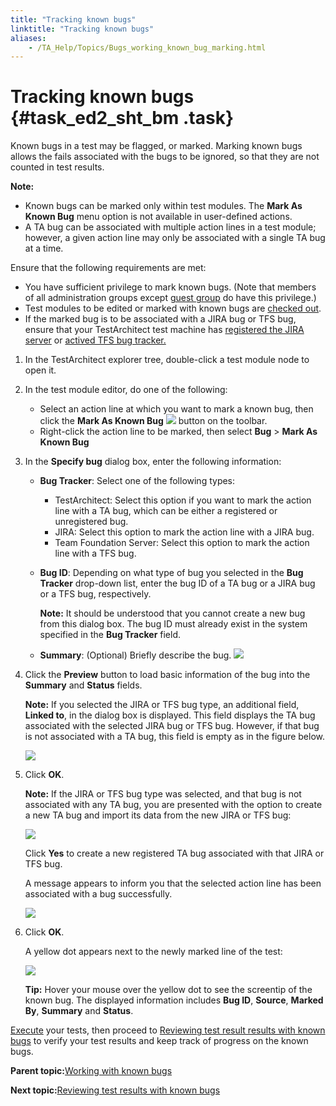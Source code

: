 ```yaml
--- 
title: "Tracking known bugs"
linktitle: "Tracking known bugs"
aliases: 
    - /TA_Help/Topics/Bugs_working_known_bug_marking.html
---
```

# Tracking known bugs {#task_ed2_sht_bm .task}

Known bugs in a test may be flagged, or marked. Marking known bugs allows the fails associated with the bugs to be ignored, so that they are not counted in test results.

**Note:**

-   Known bugs can be marked only within test modules. The **Mark As Known Bug** menu option is not available in user-defined actions.
-   A TA bug can be associated with multiple action lines in a test module; however, a given action line may only be associated with a single TA bug at a time.

Ensure that the following requirements are met:

-   You have sufficient privilege to mark known bugs. \(Note that members of all administration groups except [guest group](../../TA_Administration/Topics/User_administration.html) do have this privilege.\)
-   Test modules to be edited or marked with known bugs are [checked out](Project_items_checkout.html).
-   If the marked bug is to be associated with a JIRA bug or TFS bug, ensure that your TestArchitect test machine has [registered the JIRA server](JIRA_registering.html) or [actived TFS bug tracker.](ug_TFS_BugTracker_Registering_bugtracker.md#)

1.  In the TestArchitect explorer tree, double-click a test module node to open it.

2.  In the test module editor, do one of the following:

    -   Select an action line at which you want to mark a known bug, then click the **Mark As Known Bug** ![](../Images/btn_mark_as_known_bug.png) button on the toolbar.
    -   Right-click the action line to be marked, then select **Bug** \> **Mark As Known Bug**
3.  In the **Specify bug** dialog box, enter the following information:

    -   **Bug Tracker**: Select one of the following types:
        -   TestArchitect: Select this option if you want to mark the action line with a TA bug, which can be either a registered or unregistered bug.
        -   JIRA: Select this option to mark the action line with a JIRA bug.
        -   Team Foundation Server: Select this option to mark the action line with a TFS bug.
    -   **Bug ID**: Depending on what type of bug you selected in the **Bug Tracker** drop-down list, enter the bug ID of a TA bug or a JIRA bug or a TFS bug, respectively.

        **Note:** It should be understood that you cannot create a new bug from this dialog box. The bug ID must already exist in the system specified in the **Bug Tracker** field.

    -   **Summary**: \(Optional\) Briefly describe the bug.
    ![](../Images/Specify_bug_dialog_box.png)

4.  Click the **Preview** button to load basic information of the bug into the **Summary** and **Status** fields.

    **Note:** If you selected the JIRA or TFS bug type, an additional field, **Linked to**, in the dialog box is displayed. This field displays the TA bug associated with the selected JIRA bug or TFS bug. However, if that bug is not associated with a TA bug, this field is empty as in the figure below.

    ![](../Images/Specify_bug_JIRA_dlg.png)

5.  Click **OK**.

    **Note:** If the JIRA or TFS bug type was selected, and that bug is not associated with any TA bug, you are presented with the option to create a new TA bug and import its data from the new JIRA or TFS bug:

    ![](../Images/Marking_new_JIRA_known_bug.png)

    Click **Yes** to create a new registered TA bug associated with that JIRA or TFS bug.

    A message appears to inform you that the selected action line has been associated with a bug successfully.

    ![](../Images/Marking_known_bug_succesful_message.png)

6.  Click **OK**.

    A yellow dot appears next to the newly marked line of the test:

    ![](../Images/Marking_known_bug_yellow_dot.png)

    **Tip:** Hover your mouse over the yellow dot to see the screentip of the known bug. The displayed information includes **Bug ID**, **Source**, **Marked By**, **Summary** and **Status**.


[Execute](Test_exec.html) your tests, then proceed to [Reviewing test result results with known bugs](Bugs_working_known_bug_reviewing_test_results.html) to verify your test results and keep track of progress on the known bugs.

**Parent topic:**[Working with known bugs](../../TA_Help/Topics/Bugs_working_known_bug.html)

**Next topic:**[Reviewing test results with known bugs](../../TA_Help/Topics/Bugs_working_known_bug_reviewing_test_results.html)

